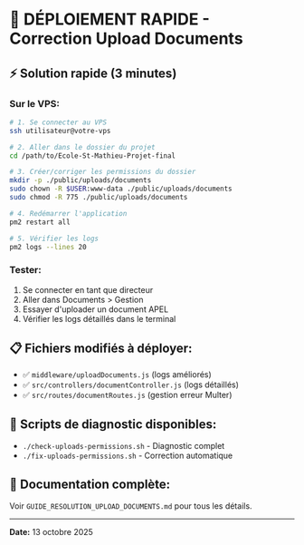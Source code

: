 # 🚀 DÉPLOIEMENT RAPIDE - Correction Upload Documents

## ⚡ Solution rapide (3 minutes)

### Sur le VPS:

```bash
# 1. Se connecter au VPS
ssh utilisateur@votre-vps

# 2. Aller dans le dossier du projet
cd /path/to/Ecole-St-Mathieu-Projet-final

# 3. Créer/corriger les permissions du dossier
mkdir -p ./public/uploads/documents
sudo chown -R $USER:www-data ./public/uploads/documents
sudo chmod -R 775 ./public/uploads/documents

# 4. Redémarrer l'application
pm2 restart all

# 5. Vérifier les logs
pm2 logs --lines 20
```

### Tester:

1. Se connecter en tant que directeur
2. Aller dans Documents > Gestion
3. Essayer d'uploader un document APEL
4. Vérifier les logs détaillés dans le terminal

## 📋 Fichiers modifiés à déployer:

- ✅ `middleware/uploadDocuments.js` (logs améliorés)
- ✅ `src/controllers/documentController.js` (logs détaillés)
- ✅ `src/routes/documentRoutes.js` (gestion erreur Multer)

## 🔧 Scripts de diagnostic disponibles:

- `./check-uploads-permissions.sh` - Diagnostic complet
- `./fix-uploads-permissions.sh` - Correction automatique

## 📖 Documentation complète:

Voir `GUIDE_RESOLUTION_UPLOAD_DOCUMENTS.md` pour tous les détails.

---

**Date:** 13 octobre 2025
